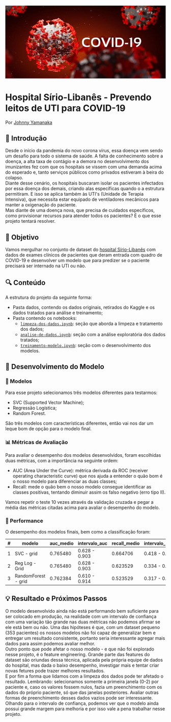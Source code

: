 ![ilustracao-covid](img/covid-19-ilustracao.jpg)
# Hospital Sírio-Libanês - Prevendo leitos de UTI para COVID-19
Por [Johnny Yamanaka](https://www.linkedin.com/in/johnny-yamanaka/)

## :telescope: Introdução
Desde o início da pandemia do novo corona vírus, essa doença vem sendo um desafio para todo o sistema de saúde. A falta de conhecimento sobre a doença, a alta taxa de contágio e a demora no desenvolvimento dos imunizantes fez com que os hospitais se vissem com uma demanda acima do esperado e, tanto serviços públicos como privados estiveram à beira do colapso.   
Diante desse cenário, os hospitais buscaram isolar os pacientes infectados por essa doença dos demais, criando alas específicas quando o a estrutura permitiram. E isso se aplica também às UTI's (Unidade de Terapia Intensiva), que necessita estar equipado de ventiladores mecânicos para manter a oxigenação do paciente.    
Mas diante de uma doença nova, que precisa de cuidados específicos, como provisionar recursos para atender todos os pacientes? É o que esse projeto tentará resolver. 

## :dart: Objetivo
Vamos mergulhar no conjunto de dataset do [hospital Sírio-Libanês](https://www.kaggle.com/S%C3%ADrio-Libanes/covid19) com dados de exames clínicos de pacientes que deram entrada com quadro de COVID-19 e desenvolver um modelo que para predizer se o paciente precisará ser internado na UTI ou não.

## :mag: Conteúdo  
A estrutura do projeto da seguinte forma:
* Pasta dados, contendo os dados originais, retirados do Kaggle e os dados tratados para análise e treinamento;
* Pasta contendo os notebooks:
  * [`limpeza-dos-dados.ipynb`](notebooks/limpeza-dos-dados.ipynb): seção que aborda a limpeza e tratamento dos dados;
  * [`analise-de-dados.ipynb`](notebooks/analise-de-dados.ipynb): seção com a análise exploratória dos dados tratados;
  * [`treinamento-modelo.ipynb`](notebooks/treinamento-modelo.ipynb): seção com o desenvolvimento dos modelos.

## :wrench: Desenvolvimento do Modelo  
### :floppy_disk: Modelos  
Para esse projeto selecionamos três modelos diferentes para testarmos: 
* SVC (Supported Vector Machine);
* Regressão Logística;
* Random Forest.

São três modelos com características diferentes, então vai nos dar um leque bom de opção para o modelo final. 


### :bar_chart: Métricas de Avaliação
Para avaliar o desempenho dos modelos desenvolvidos, foram escolhidas duas métricas, com a importância na seguinte ordem:
* AUC (Area Under the Curve): métrica derivada da ROC (receiver operating characteristic curve) que nos ajuda a entender o quão bom é o nosso modelo para diferenciar as duas classes;
* Recall: mede o quão bem o nosso modelo consegue identificar as classes positivas, tentando diminuir assim os falso negativo (erro tipo II).

Vamos repetir o teste 10 vezes através da validação cruzada e pegar a média das métricas citadas acima para avaliar o desempenho do modelo.

### :checkered_flag: Performance
O desempenho dos modelos finais, bem como a classificação foram:

| **#** | **modelo**          | **auc_medio** | **intervalo_auc** | **recall_medio** | **intervalo_recall** |
|------:|---------------------|---------------|-------------------|------------------|----------------------|
|     1 | SVC - grid          | 0.765480      | 0.628 - 0.903     | 0.664706         | 0.418 - 0.912        |
|     2 | Reg Log - Grid      | 0.765480      | 0.628 - 0.903     | 0.623529         | 0.334 - 0.913        |
|     3 | RandomForest - grid | 0.762384      | 0.610 - 0.914     | 0.523529         | 0.317 - 0.730        |

## :bulb: Resultado e Próximos Passos
O modelo desenvolvido ainda não está performando bem suficiente para ser colocado em produção, na realidade com um intervalo de confiança com uma variação tão grande nas duas métricas não podemos afirmar se ele está bem ou não. Uma das hipóteses é que, com um dataset pequeno (353 pacientes) os nossos modelos não foi capaz de generalizar bem e entregar um resultado consistente, portanto seria interessante agregar mais dados para assim podemos avaliar melhor.  
Outro ponto que pode afetar o nosso modelo - e que não foi explorado nesse projeto, é o feature engineering. Grande parte das features do dataset são oriundas dessa técnica, aplicada pela própria equipe de dados do hospital, mas dada o baixo desempenho, investigar mais e tentar criar novas fetures pode trazer melhores resultados.  
E por fim a forma que lidamos com a limpeza dos dados pode ter afetado o resultado. Lembrando: selecionamos somente a primeira janela (0-2) por paciente e, caso os valores fossem nulos, fazia um preenchimento com os dados do próprio paciente, só que das janelas posteriores. Avaliar outras formas de preenchimento desses dados vazios pode ser interessante. 
Olhando para o intervalo de confiança, podemos ver que o modelo ainda possui grande margem para melhoria e por isso vale a pena trabalhar nesse projeto.
